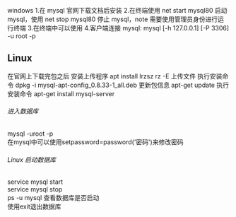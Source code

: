 windows 1.在 mysql 官网下载文档后安装 2.在终端使用 net start mysql80 启动 mysql，使用 net stop mysql80 停止 mysql，note 需要使用管理员身份进行运行终端 3.在终端中可以使用 4.客户端连接 mysql: mysql [-h 127.0.0.1] [-P 3306] -u root -p
<h2>Linux</h2>
在官网上下载完包之后
安装上传程序
apt install lrzsz
rz -E 上传文件
执行安装命令 dpkg -i mysql-apt-config_0.8.33-1_all.deb
更新包信息 apt-get update
执行安装命令 apt-get install mysql-server
<h6>进入数据库</h6>
mysql -uroot -p<br>
在mysql中可以使用setpassword=password('密码')来修改密码
<h6>Linux 启动数据库</h6>
service mysql start<br>
service mysql stop<br>
ps -u mysql 查看数据库是否启动<br>
使用exit退出数据库

